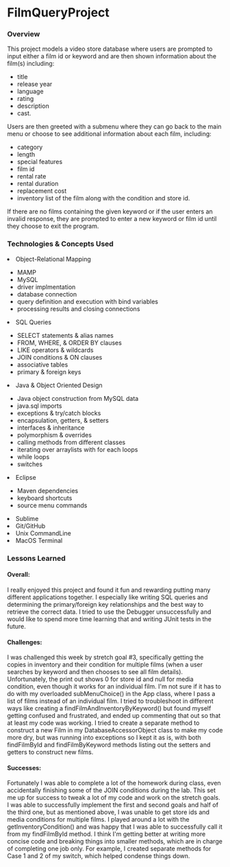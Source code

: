 # FilmQueryProject
### Overview
This project models a video store database where users are prompted to input either a film id or keyword and are then shown information about the film(s) including: <ul><li>title</li><li>release year</li><li>language</li><li>rating</li><li>description</li><li>cast.</li></ul>

Users are then greeted with a submenu where they can go back to the main menu or choose to see additional information about each film, including:<ul><li>category</li><li>length</li><li>special features</li><li>film id</li><li>rental rate</li><li>rental duration</li><li>replacement cost</li><li>inventory list of the film along with the condition and store id.</li></ul>

If there are no films containing the given keyword or if the user enters an invalid response, they are prompted to enter a new keyword or film id until they choose to exit the program.

### Technologies & Concepts Used
<li>Object-Relational Mapping</li><ul>
	<li>MAMP</li>
	<li>MySQL</li>
	<li>driver implmentation</li>
	<li>database connection</li>
	<li>query definition and execution with bind variables</li>
	<li>processing results and closing connections</li></ul>
<li>SQL Queries</li><ul>
	<li>SELECT statements & alias names</li>
	<li>FROM, WHERE, & ORDER BY clauses</li>
	<li>LIKE operators & wildcards</li>
	<li>JOIN conditions & ON clauses</li>
	<li>associative tables</li>
	<li>primary & foreign keys</li></ul>
<li>Java & Object Oriented Design</li><ul>
	<li>Java object construction from MySQL data</li>
	<li>java.sql imports</li>
	<li>exceptions & try/catch blocks</li>
	<li>encapsulation, getters, & setters</li>
	<li>interfaces & inheritance</li>
	<li>polymorphism & overrides</li>
	<li>calling methods from different classes</li>
	<li>iterating over arraylists with for each loops</li>
	<li>while loops</li>
	<li>switches</li></ul>
<li>Eclipse</li><ul>
	<li>Maven dependencies</li>
	<li>keyboard shortcuts</li>
	<li>source menu commands</li></ul>
<li>Sublime</li>
<li>Git/GitHub</li>
<li>Unix CommandLine</li>
<li>MacOS Terminal</li>
</ul>

### Lessons Learned
#### Overall:
I really enjoyed this project and found it fun and rewarding putting many different applications together. I especially like writing SQL queries and determining the primary/foreign key relationships and the best way to retrieve the correct data. I tried to use the Debugger unsuccessfully and would like to spend more time learning that and writing JUnit tests in the future.
#### Challenges:
I was challenged this week by stretch goal #3, specifically getting the copies in inventory and their condition for multiple films (when a user searches by keyword and then chooses to see all film details). Unfortunately, the print out shows 0 for store id and null for media condition, even though it works for an individual film. I'm not sure if it has to do with my overloaded subMenuChoice() in the App class, where I pass a list of films instead of an individual film. I tried to troubleshoot in different ways like creating a findFilmAndInventoryByKeyword() but found myself getting confused and frustrated, and ended up commenting that out so that at least my code was working. 
I tried to create a separate method to construct a new Film in my DatabaseAccessorObject class to make my code more dry, but was running into exceptions so I kept it as is, with both findFilmById and findFilmByKeyword methods listing out the setters and getters to construct new films. 
#### Successes:
Fortunately I was able to complete a lot of the homework during class, even accidentally finishing some of the JOIN conditions during the lab. This set me up for success to tweak a lot of my code and work on the stretch goals. I was able to successfully implement the first and second goals and half of the third one, but as mentioned above, I was unable to get store ids and media conditions for multiple films. I played around a lot with the getInventoryCondition() and was happy that I was able to successfully call it from my findFilmById method.
I think I'm getting better at writing more concise code and breaking things into smaller methods, which are in charge of completing one job only. For example, I created separate methods for Case 1 and 2 of my switch, which helped condense things down.

